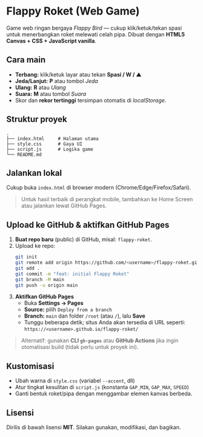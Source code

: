 # Flappy Roket (Web Game)

Game web ringan bergaya *Flappy Bird* — cukup klik/ketuk/tekan spasi untuk menerbangkan roket melewati celah pipa. Dibuat dengan **HTML5 Canvas + CSS + JavaScript vanilla**.

## Cara main
- **Terbang:** klik/ketuk layar atau tekan **Spasi / W / ▲**  
- **Jeda/Lanjut:** **P** atau tombol *Jeda*  
- **Ulang:** **R** atau *Ulang*  
- **Suara:** **M** atau tombol *Suara*  
- Skor dan **rekor tertinggi** tersimpan otomatis di *localStorage*.

## Struktur proyek
```
.
├── index.html     # Halaman utama
├── style.css      # Gaya UI
├── script.js      # Logika game
└── README.md
```

## Jalankan lokal
Cukup buka `index.html` di browser modern (Chrome/Edge/Firefox/Safari).
> Untuk hasil terbaik di perangkat mobile, tambahkan ke Home Screen atau jalankan lewat GitHub Pages.

## Upload ke GitHub & aktifkan GitHub Pages
1. **Buat repo baru** (public) di GitHub, misal: `flappy-roket`.
2. Upload ke repo:
   ```bash
   git init
   git remote add origin https://github.com/<username>/flappy-roket.git
   git add .
   git commit -m "feat: initial Flappy Roket"
   git branch -M main
   git push -u origin main
   ```
3. **Aktifkan GitHub Pages**  
   - Buka **Settings → Pages**  
   - **Source:** pilih `Deploy from a branch`  
   - **Branch:** `main` dan folder `/root` (atau `/`), lalu **Save**  
   - Tunggu beberapa detik; situs Anda akan tersedia di URL seperti:  
     `https://<username>.github.io/flappy-roket/`

> Alternatif: gunakan **CLI `gh-pages`** atau **GitHub Actions** jika ingin otomatisasi build (tidak perlu untuk proyek ini).

## Kustomisasi
- Ubah warna di `style.css` (variabel `--accent`, dll)
- Atur tingkat kesulitan di `script.js` (konstanta `GAP_MIN`, `GAP_MAX`, `SPEED`)
- Ganti bentuk roket/pipa dengan menggambar elemen kanvas berbeda.

## Lisensi
Dirilis di bawah lisensi **MIT**. Silakan gunakan, modifikasi, dan bagikan.
